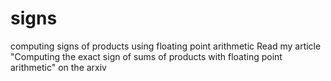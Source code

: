 # signs
computing signs of products using floating point arithmetic
Read my article "Computing the exact sign of sums of products with floating point arithmetic" on the arxiv
